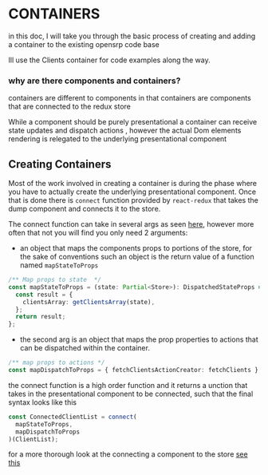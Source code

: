 # CONTAINERS

in this doc, I will take you through the basic process of creating and adding a container to the existing opensrp code base

Ill use the Clients container for code examples along the way.

### why are there components and containers?

containers are different to components in that containers are components that are connected to the redux store

While a component should be purely presentational a container can receive state updates and dispatch actions , however the actual Dom elements rendering is relegated to the underlying presentational component

## Creating Containers

Most of the work involved in creating a container is during the phase where you have to actually create the underlying presentational component. Once that is done there is `connect` function provided by `react-redux` that takes the dump component and connects it to the store.

The connect function can take in several args as seen [here](https://react-redux.js.org/api/connect), however more often that not you will find you only need 2 arguments:

- an object that maps the components props to portions of the store, for the sake of conventions such an object is the return value of a function named `mapStateToProps`

```typescript
/** Map props to state  */
const mapStateToProps = (state: Partial<Store>): DispatchedStateProps => {
  const result = {
    clientsArray: getClientsArray(state),
  };
  return result;
};
```

- the second arg is an object that maps the prop properties to actions that can be dispatched within the container.

```typescript
/** map props to actions */
const mapDispatchToProps = { fetchClientsActionCreator: fetchClients };
```

the connect function is a high order function and it returns a unction that takes in the presentational component to be connected, such that the final syntax looks like this

```typescript
const ConnectedClientList = connect(
  mapStateToProps,
  mapDispatchToProps
)(ClientList);
```

for a more thorough look at the connecting a component to the store [see this](https://react-redux.js.org/api/connect)
